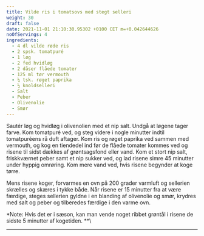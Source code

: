 ```yaml
---
title: Vilde ris i tomatsovs med stegt selleri
weight: 30
draft: false
date: 2021-11-01 21:10:30.95302 +0100 CET m=+0.042644626
noOfServings: 4
ingredients:
  - 4 dl vilde røde ris
  - 2 spsk. tomatpuré
  - 1 løg
  - 2 fed hvidløg
  - 2 dåser flåede tomater
  - 125 ml tør vermouth
  - ¼ tsk. røget paprika
  - ½ knoldselleri
  - Salt
  - Peber
  - Olivenolie
  - Smør
---
```




Sautér løg og hvidløg i olivenolien med et nip salt. Undgå at løgene
tager farve. Kom tomatpuré ved, og steg videre i nogle minutter indtil
tomatpuréens rå duft aftager. Kom ris og røget paprika ved sammen med
vermouth, og kog en tiendedel ind før de flåede tomater kommes ved og
risene til sidst dækkes af grøntsagsfond eller vand. Kom et stort nip
salt, friskkværnet peber samt et nip sukker ved, og lad risene simre 45
minutter under hyppig omrøring. Kom mere vand ved, hvis risene begynder
at koge tørre.

Mens risene koger, forvarmes en ovn på 200 grader varmluft og sellerien
skrælles og skæres i tykke både. Når risene er 15 minutter fra at være
færdige, steges sellerien gyldne i en blanding af olivenolie og smør,
krydres med salt og peber og tilberedes færdige i den varme ovn.

*Note: Hvis det er i sæson, kan man vende noget ribbet grøntål i risene
de sidste 5 minutter af kogetiden. **\
***

